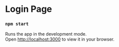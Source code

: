 # Login Page

### `npm start`

Runs the app in the development mode.\
Open [http://localhost:3000](http://localhost:3000) to view it in your browser.
